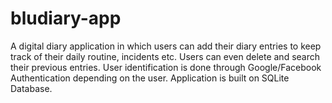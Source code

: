 # bludiary-app
A digital diary application in which users can add their diary entries to keep track of their daily routine, incidents etc.
Users can even delete and search their previous entries. 
User identification is done through Google/Facebook Authentication depending on the user.
Application is built on SQLite Database.
